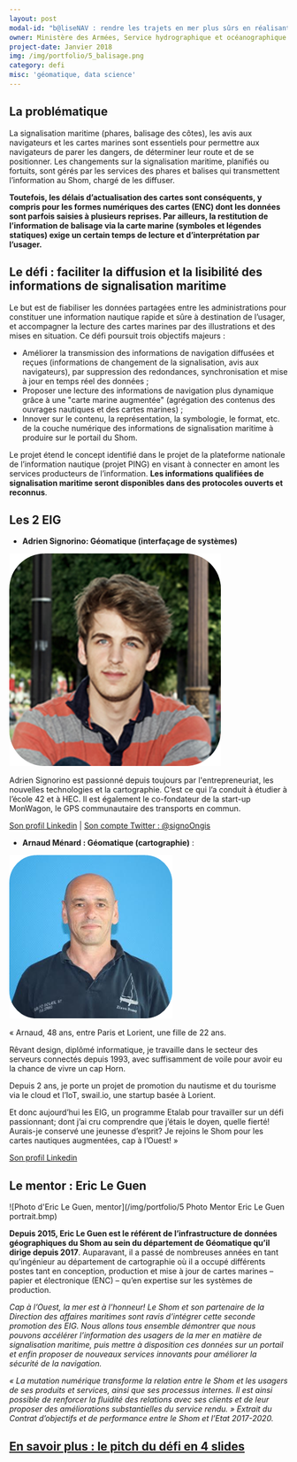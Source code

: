```yaml
---
layout: post
modal-id: "b@liseNAV : rendre les trajets en mer plus sûrs en réalisant une carte marine augmentée"
owner: Ministère des Armées, Service hydrographique et océanographique de la Marine (Shom)
project-date: Janvier 2018
img: /img/portfolio/5_balisage.png
category: defi
misc: 'géomatique, data science'
---
```


## La problématique

La signalisation maritime (phares, balisage des côtes), les avis aux
navigateurs et les cartes marines sont essentiels pour permettre aux
navigateurs de parer les dangers, de déterminer leur route et de se
positionner. Les changements sur la signalisation maritime, planifiés
ou fortuits, sont gérés par les services des phares et balises qui
transmettent l’information au Shom, chargé de les diffuser.

**Toutefois, les délais d’actualisation des cartes sont conséquents, y
compris pour les formes numériques des cartes (ENC) dont les données
sont parfois saisies à plusieurs reprises. Par ailleurs, la
restitution de l’information de balisage via la carte marine (symboles
et légendes statiques) exige un certain temps de lecture et
d’interprétation par l’usager.**

## Le défi : faciliter la diffusion et la lisibilité des informations de signalisation maritime

Le but est de fiabiliser les données partagées entre les
administrations pour constituer une information nautique rapide et
sûre à destination de l’usager, et accompagner la lecture des cartes
marines par des illustrations et des mises en situation. Ce défi
poursuit trois objectifs majeurs :

* Améliorer la transmission des informations de navigation diffusées
  et reçues (informations de changement de la signalisation, avis aux
  navigateurs), par suppression des redondances, synchronisation et
  mise à jour en temps réel des données ;
* Proposer une lecture des informations de navigation plus dynamique
  grâce à une "carte marine augmentée" (agrégation des contenus des
  ouvrages nautiques et des cartes marines) ;
* Innover sur le contenu, la représentation, la symbologie, le format,
  etc. de la couche numérique des informations de signalisation
  maritime à produire sur le portail du Shom.

Le projet étend le concept identifié dans le projet de la plateforme
nationale de l’information nautique (projet PING) en visant à
connecter en amont les services producteurs de l’information. **Les
informations qualifiées de signalisation maritime seront disponibles
dans des protocoles ouverts et reconnus**.

## Les 2 EIG

* **Adrien Signorino: Géomatique (interfaçage de systèmes)**

![Photo d'Adrien Signorino](/img/portfolio/AdrienSignorino.png)

Adrien Signorino est passionné depuis toujours par l'entrepreneuriat,
les nouvelles technologies et la cartographie. C’est ce qui l’a
conduit à étudier à l’école 42 et à HEC. Il est également le
co-fondateur de la start-up MonWagon, le GPS communautaire des
transports en commun.

[Son profil Linkedin](https://www.linkedin.com/in/signo/) | [Son compte Twitter : @signoOngis](https://www.twitter.com/signoOngis)

* **Arnaud Ménard : Géomatique (cartographie)** : 

![Photo d'Arnaud Ménard](/img/portfolio/ArnaudMenard.png)

« Arnaud, 48 ans, entre Paris et Lorient, une fille de 22 ans.

Rêvant design, diplômé informatique, je travaille dans le secteur des
serveurs connectés depuis 1993, avec suffisamment de voile pour avoir
eu la chance de vivre un cap Horn.

Depuis 2 ans, je porte un projet de promotion du nautisme et du
tourisme via le cloud et l’IoT, swail.io, une startup basée à Lorient.

Et donc aujourd’hui les EIG, un programme Etalab pour travailler sur
un défi passionnant; dont j’ai cru comprendre que j’étais le doyen,
quelle fierté! Aurais-je conservé une jeunesse d’esprit? Je rejoins le
Shom pour les cartes nautiques augmentées, cap à l’Ouest!  »

[Son profil Linkedin](https://www.linkedin.com/in/arnaudmenard/)

## Le mentor : Eric Le Guen

![Photo d'Eric Le Guen, mentor](/img/portfolio/5 Photo Mentor Eric Le Guen portrait.bmp)

**Depuis 2015, Eric Le Guen est le référent de l’infrastructure de
données géographiques du Shom au sein du département de Géomatique
qu’il dirige depuis 2017**. Auparavant, il a passé de nombreuses
années en tant qu’ingénieur au département de cartographie où il a
occupé différents postes tant en conception, production et mise à jour
de cartes marines – papier et électronique (ENC) – qu’en expertise sur
les systèmes de production.

*Cap à l’Ouest, la mer est à l’honneur! Le Shom et son partenaire de
la Direction des affaires maritimes sont ravis d’intégrer cette
seconde promotion des EIG.  Nous allons tous ensemble démontrer que
nous pouvons accélérer l’information des usagers de la mer en matière
de signalisation maritime, puis mettre à disposition ces données sur
un portail et enfin proposer de nouveaux services innovants pour
améliorer la sécurité de la navigation.*

*« La mutation numérique transforme la relation entre le Shom et les
usagers de ses produits et services, ainsi que ses processus internes.
Il est ainsi possible de renforcer la fluidité des relations avec ses
clients et de leur proposer des améliorations substantielles du
service rendu. » Extrait du Contrat d’objectifs et de performance
entre le Shom et l’Etat 2017-2020.*

## [En savoir plus : le pitch du défi en 4 slides](https://www.slideshare.net/secret/CBLNQtwkZswtT)
